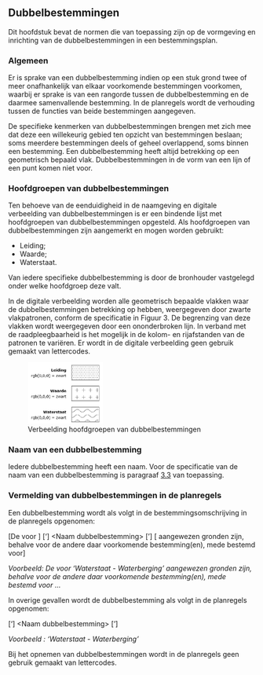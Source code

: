 ## Dubbelbestemmingen

Dit hoofdstuk bevat de normen die van toepassing zijn op de vormgeving en inrichting van de dubbelbestemmingen in een bestemmingsplan.

### Algemeen

Er is sprake van een dubbelbestemming indien op een stuk grond twee of meer onafhankelijk van elkaar voorkomende bestemmingen voorkomen, waarbij er sprake is van een rangorde tussen de dubbelbestemming en de daarmee samenvallende bestemming. In de planregels wordt de verhouding tussen de functies van beide bestemmingen aangegeven.

De specifieke kenmerken van dubbelbestemmingen brengen met zich mee dat deze een willekeurig gebied ten opzicht van bestemmingen beslaan; soms meerdere bestemmingen deels of geheel overlappend, soms binnen een bestemming. Een dubbelbestemming heeft altijd betrekking op een geometrisch bepaald vlak. Dubbelbestemmingen in de vorm van een lijn of een punt komen niet voor.

### <a name='_Ref292284606'></a><a name='_Ref292284612'></a>Hoofdgroepen van dubbelbestemmingen

Ten behoeve van de eenduidigheid in de naamgeving en digitale verbeelding van dubbelbestemmingen is er een bindende lijst met hoofdgroepen van dubbelbestemmingen opgesteld. Als hoofdgroepen van dubbelbestemmingen zijn aangemerkt en mogen worden gebruikt:

<ul><li>Leiding;</li>
<li>Waarde;</li>
<li>Waterstaat.</li>
</ul>

Van iedere specifieke dubbelbestemming is door de bronhouder vastgelegd onder welke hoofdgroep deze valt.

In de digitale verbeelding worden alle geometrisch bepaalde vlakken waar de dubbelbestemmingen betrekking op hebben, weergegeven door zwarte vlakpatronen, conform de specificatie in Figuur 3. De begrenzing van deze vlakken wordt weergegeven door een ononderbroken lijn. In verband met de raadpleegbaarheid is het mogelijk in de kolom- en rijafstanden van de patronen te variëren. Er wordt in de digitale verbeelding geen gebruik gemaakt van lettercodes.

<figure><img src='media/image3.png' alt='media/image3.png' style='width: 36.02252212123912%;'></img>
<figcaption><a name='_Ref143083149'></a>Verbeelding hoofdgroepen van dubbelbestemmingen</figcaption></figure>

### Naam van een dubbelbestemming

Iedere dubbelbestemming heeft een naam. Voor de specificatie van de naam van een dubbelbestemming is paragraaf <a href='#_Ref303077960'>3.3<a></a> van toepassing.

### Vermelding van dubbelbestemmingen in de planregels

Een dubbelbestemming wordt als volgt in de bestemmingsomschrijving in de planregels opgenomen:

\[De voor \] \[‘\] \<Naam dubbelbestemming\> \[’\] \[ aangewezen gronden zijn, behalve voor de andere daar voorkomende bestemming(en), mede bestemd voor\]

<i>Voorbeeld: De voor ‘Waterstaat - Waterberging’ aangewezen gronden zijn, behalve voor de andere daar voorkomende bestemming(en), mede bestemd voor ...</i>

In overige gevallen wordt de dubbelbestemming als volgt in de planregels opgenomen:

\[‘\] \<Naam dubbelbestemming\> \[’\]

<i>Voorbeeld : ‘Waterstaat - Waterberging’</i>

Bij het opnemen van dubbelbestemmingen wordt in de planregels geen gebruik gemaakt van lettercodes.

